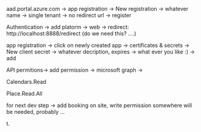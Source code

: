 
aad.portal.azure.com -> app registration -> New registration -> whatever name ->  single tenant ->  no redirect url -> register

Authentication -> add platorm -> web -> redirect: http://localhost:8888/redirect (do we need this? ....)

app registration -> click on newly created app -> certificates & secrets -> New client secret -> whatever decription, expires -> what ever you like :) -> add


API permitions-> add permission ->  microsoft graph -> 

Calendars.Read
	
Place.Read.All

for next dev step -> add booking on site, write permission somewhere will be needed, probably ...


t.	

